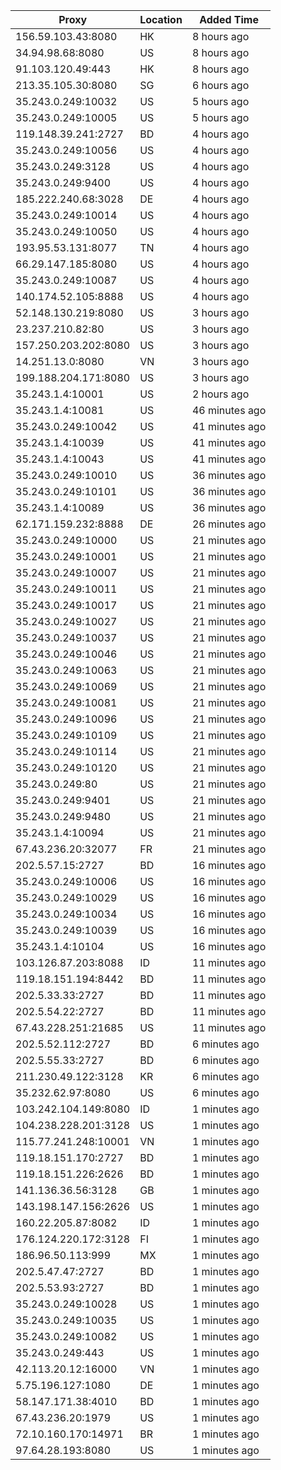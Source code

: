 | Proxy | Location | Added Time |
|---------|----------|------------|
| 156.59.103.43:8080 | HK | 8 hours ago |
| 34.94.98.68:8080 | US | 8 hours ago |
| 91.103.120.49:443 | HK | 8 hours ago |
| 213.35.105.30:8080 | SG | 6 hours ago |
| 35.243.0.249:10032 | US | 5 hours ago |
| 35.243.0.249:10005 | US | 5 hours ago |
| 119.148.39.241:2727 | BD | 4 hours ago |
| 35.243.0.249:10056 | US | 4 hours ago |
| 35.243.0.249:3128 | US | 4 hours ago |
| 35.243.0.249:9400 | US | 4 hours ago |
| 185.222.240.68:3028 | DE | 4 hours ago |
| 35.243.0.249:10014 | US | 4 hours ago |
| 35.243.0.249:10050 | US | 4 hours ago |
| 193.95.53.131:8077 | TN | 4 hours ago |
| 66.29.147.185:8080 | US | 4 hours ago |
| 35.243.0.249:10087 | US | 4 hours ago |
| 140.174.52.105:8888 | US | 4 hours ago |
| 52.148.130.219:8080 | US | 3 hours ago |
| 23.237.210.82:80 | US | 3 hours ago |
| 157.250.203.202:8080 | US | 3 hours ago |
| 14.251.13.0:8080 | VN | 3 hours ago |
| 199.188.204.171:8080 | US | 3 hours ago |
| 35.243.1.4:10001 | US | 2 hours ago |
| 35.243.1.4:10081 | US | 46 minutes ago |
| 35.243.0.249:10042 | US | 41 minutes ago |
| 35.243.1.4:10039 | US | 41 minutes ago |
| 35.243.1.4:10043 | US | 41 minutes ago |
| 35.243.0.249:10010 | US | 36 minutes ago |
| 35.243.0.249:10101 | US | 36 minutes ago |
| 35.243.1.4:10089 | US | 36 minutes ago |
| 62.171.159.232:8888 | DE | 26 minutes ago |
| 35.243.0.249:10000 | US | 21 minutes ago |
| 35.243.0.249:10001 | US | 21 minutes ago |
| 35.243.0.249:10007 | US | 21 minutes ago |
| 35.243.0.249:10011 | US | 21 minutes ago |
| 35.243.0.249:10017 | US | 21 minutes ago |
| 35.243.0.249:10027 | US | 21 minutes ago |
| 35.243.0.249:10037 | US | 21 minutes ago |
| 35.243.0.249:10046 | US | 21 minutes ago |
| 35.243.0.249:10063 | US | 21 minutes ago |
| 35.243.0.249:10069 | US | 21 minutes ago |
| 35.243.0.249:10081 | US | 21 minutes ago |
| 35.243.0.249:10096 | US | 21 minutes ago |
| 35.243.0.249:10109 | US | 21 minutes ago |
| 35.243.0.249:10114 | US | 21 minutes ago |
| 35.243.0.249:10120 | US | 21 minutes ago |
| 35.243.0.249:80 | US | 21 minutes ago |
| 35.243.0.249:9401 | US | 21 minutes ago |
| 35.243.0.249:9480 | US | 21 minutes ago |
| 35.243.1.4:10094 | US | 21 minutes ago |
| 67.43.236.20:32077 | FR | 21 minutes ago |
| 202.5.57.15:2727 | BD | 16 minutes ago |
| 35.243.0.249:10006 | US | 16 minutes ago |
| 35.243.0.249:10029 | US | 16 minutes ago |
| 35.243.0.249:10034 | US | 16 minutes ago |
| 35.243.0.249:10039 | US | 16 minutes ago |
| 35.243.1.4:10104 | US | 16 minutes ago |
| 103.126.87.203:8088 | ID | 11 minutes ago |
| 119.18.151.194:8442 | BD | 11 minutes ago |
| 202.5.33.33:2727 | BD | 11 minutes ago |
| 202.5.54.22:2727 | BD | 11 minutes ago |
| 67.43.228.251:21685 | US | 11 minutes ago |
| 202.5.52.112:2727 | BD | 6 minutes ago |
| 202.5.55.33:2727 | BD | 6 minutes ago |
| 211.230.49.122:3128 | KR | 6 minutes ago |
| 35.232.62.97:8080 | US | 6 minutes ago |
| 103.242.104.149:8080 | ID | 1 minutes ago |
| 104.238.228.201:3128 | US | 1 minutes ago |
| 115.77.241.248:10001 | VN | 1 minutes ago |
| 119.18.151.170:2727 | BD | 1 minutes ago |
| 119.18.151.226:2626 | BD | 1 minutes ago |
| 141.136.36.56:3128 | GB | 1 minutes ago |
| 143.198.147.156:2626 | US | 1 minutes ago |
| 160.22.205.87:8082 | ID | 1 minutes ago |
| 176.124.220.172:3128 | FI | 1 minutes ago |
| 186.96.50.113:999 | MX | 1 minutes ago |
| 202.5.47.47:2727 | BD | 1 minutes ago |
| 202.5.53.93:2727 | BD | 1 minutes ago |
| 35.243.0.249:10028 | US | 1 minutes ago |
| 35.243.0.249:10035 | US | 1 minutes ago |
| 35.243.0.249:10082 | US | 1 minutes ago |
| 35.243.0.249:443 | US | 1 minutes ago |
| 42.113.20.12:16000 | VN | 1 minutes ago |
| 5.75.196.127:1080 | DE | 1 minutes ago |
| 58.147.171.38:4010 | BD | 1 minutes ago |
| 67.43.236.20:1979 | US | 1 minutes ago |
| 72.10.160.170:14971 | BR | 1 minutes ago |
| 97.64.28.193:8080 | US | 1 minutes ago |
